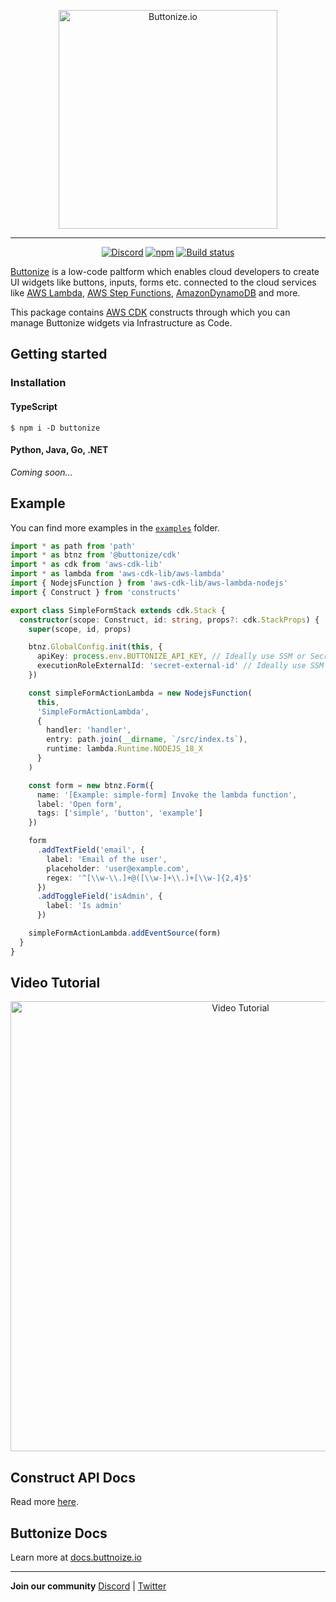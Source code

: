 
<p align="center">
  <a href="https://buttonize.io">
    <img width="350" alt="Buttonize.io" src="https://user-images.githubusercontent.com/6282843/212024942-9fd50774-ea26-48ba-b2cf-ca2584498c9a.png">
  </a>
</p>

---

<p align="center">
  <a href="https://discord.gg/2quY4Vz5BM"><img alt="Discord" src="https://img.shields.io/discord/1038752242238496779?style=flat-square" /></a>
  <a href="https://www.npmjs.com/package/@buttonize/cdk"><img alt="npm" src="https://img.shields.io/npm/v/@buttonize/cdk?style=flat-square" /></a>
  <a href="https://github.com/buttonize/buttonize-cdk/actions/workflows/release.yml?query=branch%3Amaster"><img alt="Build status" src="https://img.shields.io/github/actions/workflow/status/buttonize/buttonize-cdk/release.yml?branch=master&style=flat-square" /></a>
</p>

[Buttonize](https://buttonize.io) is a low-code paltform which enables cloud developers to create UI widgets like buttons, inputs, forms etc. connected to the cloud services like [AWS Lambda](https://aws.amazon.com/lambda/), [AWS Step Functions](https://aws.amazon.com/step-functions/), [AmazonDynamoDB](https://aws.amazon.com/dynamodb/) and more.

This package contains [AWS CDK](https://aws.amazon.com/cdk/) constructs through which you can manage Buttonize widgets via Infrastructure as Code.

## Getting started

### Installation


#### TypeScript

```
$ npm i -D buttonize
```

#### Python, Java, Go, .NET

*Coming soon...*

## Example

You can find more examples in the [`examples`](./examples) folder.

```typescript
import * as path from 'path'
import * as btnz from '@buttonize/cdk'
import * as cdk from 'aws-cdk-lib'
import * as lambda from 'aws-cdk-lib/aws-lambda'
import { NodejsFunction } from 'aws-cdk-lib/aws-lambda-nodejs'
import { Construct } from 'constructs'

export class SimpleFormStack extends cdk.Stack {
  constructor(scope: Construct, id: string, props?: cdk.StackProps) {
    super(scope, id, props)

    btnz.GlobalConfig.init(this, {
      apiKey: process.env.BUTTONIZE_API_KEY, // Ideally use SSM or Secrets Manager
      executionRoleExternalId: 'secret-external-id' // Ideally use SSM or Secrets Manager
    })

    const simpleFormActionLambda = new NodejsFunction(
      this,
      'SimpleFormActionLambda',
      {
        handler: 'handler',
        entry: path.join(__dirname, `/src/index.ts`),
        runtime: lambda.Runtime.NODEJS_18_X
      }
    )

    const form = new btnz.Form({
      name: '[Example: simple-form] Invoke the lambda function',
      label: 'Open form',
      tags: ['simple', 'button', 'example']
    })

    form
      .addTextField('email', {
        label: 'Email of the user',
        placeholder: 'user@example.com',
        regex: '^[\\w-\\.]+@([\\w-]+\\.)+[\\w-]{2,4}$'
      })
      .addToggleField('isAdmin', {
        label: 'Is admin'
      })

    simpleFormActionLambda.addEventSource(form)
  }
}
```

## Video Tutorial

<p align="center">
  <a href="https://www.youtube.com/watch?v=38cHso4csgY&t=720s"><img width="720" alt="Video Tutorial" src="https://user-images.githubusercontent.com/6282843/227496761-739d6ad0-8b81-426c-8257-90f3ebab4bcb.png"></a>
</p>

## Construct API Docs

Read more [here](API.md).

## Buttonize Docs

Learn more at [docs.buttnoize.io](https://docs.buttonize.io/infrastructure-as-code/aws-cdk/quick-start)

---

**Join our community** [Discord](https://discord.gg/2quY4Vz5BM) | [Twitter](https://twitter.com/SST_dev)
